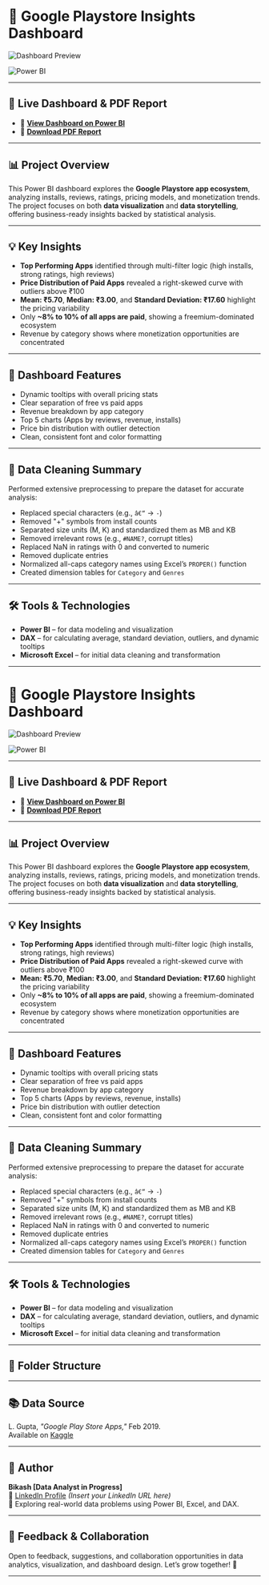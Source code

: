 # 📱 Google Playstore Insights Dashboard

![Dashboard Preview](dashboardimage.jpg)

![Power BI](https://img.shields.io/badge/Built%20With-Power%20BI-yellow?logo=Power-BI&logoColor=white)

---

## 🔗 Live Dashboard & PDF Report

- 🔗 [**View Dashboard on Power BI**](https://app.powerbi.com/view?r=eyJrIjoiYTk2OWY5MjEtZjgzOC00M2UxLTgyODUtZGVlN2YwZDc4ZDZjIiwidCI6ImM2ZTU0OWIzLTVmNDUtNDAzMi1hYWU5LWQ0MjQ0ZGM1YjJjNCJ9)
- 📄 [**Download PDF Report**](google-playstore-analysis.pdf)

---

## 📊 Project Overview

This Power BI dashboard explores the **Google Playstore app ecosystem**, analyzing installs, reviews, ratings, pricing models, and monetization trends. The project focuses on both **data visualization** and **data storytelling**, offering business-ready insights backed by statistical analysis.

---

## 💡 Key Insights

- **Top Performing Apps** identified through multi-filter logic (high installs, strong ratings, high reviews)
- **Price Distribution of Paid Apps** revealed a right-skewed curve with outliers above ₹100
- **Mean: ₹5.70**, **Median: ₹3.00**, and **Standard Deviation: ₹17.60** highlight the pricing variability
- Only **~8% to 10% of all apps are paid**, showing a freemium-dominated ecosystem
- Revenue by category shows where monetization opportunities are concentrated

---

## 📌 Dashboard Features

- Dynamic tooltips with overall pricing stats
- Clear separation of free vs paid apps
- Revenue breakdown by app category
- Top 5 charts (Apps by reviews, revenue, installs)
- Price bin distribution with outlier detection
- Clean, consistent font and color formatting

---

## 🧹 Data Cleaning Summary

Performed extensive preprocessing to prepare the dataset for accurate analysis:

- Replaced special characters (e.g., `â€“` → `-`)
- Removed "+" symbols from install counts
- Separated size units (M, K) and standardized them as MB and KB
- Removed irrelevant rows (e.g., `#NAME?`, corrupt titles)
- Replaced NaN in ratings with 0 and converted to numeric
- Removed duplicate entries
- Normalized all-caps category names using Excel’s `PROPER()` function
- Created dimension tables for `Category` and `Genres`

---

## 🛠 Tools & Technologies

- **Power BI** – for data modeling and visualization  
- **DAX** – for calculating average, standard deviation, outliers, and dynamic tooltips  
- **Microsoft Excel** – for initial data cleaning and transformation

---

# 📱 Google Playstore Insights Dashboard

![Dashboard Preview](dashboardimage.jpg)

![Power BI](https://img.shields.io/badge/Built%20With-Power%20BI-yellow?logo=Power-BI&logoColor=white)

---

## 🔗 Live Dashboard & PDF Report

- 🔗 [**View Dashboard on Power BI**](https://app.powerbi.com/view?r=eyJrIjoiYTk2OWY5MjEtZjgzOC00M2UxLTgyODUtZGVlN2YwZDc4ZDZjIiwidCI6ImM2ZTU0OWIzLTVmNDUtNDAzMi1hYWU5LWQ0MjQ0ZGM1YjJjNCJ9)
- 📄 [**Download PDF Report**](google-playstore-analysis.pdf)

---

## 📊 Project Overview

This Power BI dashboard explores the **Google Playstore app ecosystem**, analyzing installs, reviews, ratings, pricing models, and monetization trends. The project focuses on both **data visualization** and **data storytelling**, offering business-ready insights backed by statistical analysis.

---

## 💡 Key Insights

- **Top Performing Apps** identified through multi-filter logic (high installs, strong ratings, high reviews)
- **Price Distribution of Paid Apps** revealed a right-skewed curve with outliers above ₹100
- **Mean: ₹5.70**, **Median: ₹3.00**, and **Standard Deviation: ₹17.60** highlight the pricing variability
- Only **~8% to 10% of all apps are paid**, showing a freemium-dominated ecosystem
- Revenue by category shows where monetization opportunities are concentrated

---

## 📌 Dashboard Features

- Dynamic tooltips with overall pricing stats
- Clear separation of free vs paid apps
- Revenue breakdown by app category
- Top 5 charts (Apps by reviews, revenue, installs)
- Price bin distribution with outlier detection
- Clean, consistent font and color formatting

---

## 🧹 Data Cleaning Summary

Performed extensive preprocessing to prepare the dataset for accurate analysis:

- Replaced special characters (e.g., `â€“` → `-`)
- Removed "+" symbols from install counts
- Separated size units (M, K) and standardized them as MB and KB
- Removed irrelevant rows (e.g., `#NAME?`, corrupt titles)
- Replaced NaN in ratings with 0 and converted to numeric
- Removed duplicate entries
- Normalized all-caps category names using Excel’s `PROPER()` function
- Created dimension tables for `Category` and `Genres`

---

## 🛠 Tools & Technologies

- **Power BI** – for data modeling and visualization  
- **DAX** – for calculating average, standard deviation, outliers, and dynamic tooltips  
- **Microsoft Excel** – for initial data cleaning and transformation

---

## 📂 Folder Structure


---

## 📚 Data Source

L. Gupta, *"Google Play Store Apps,"* Feb 2019.  
Available on [Kaggle](https://www.kaggle.com/lava18/google-play-store-apps)

---

## 👤 Author

**Bikash [Data Analyst in Progress]**  
🔗 [LinkedIn Profile](#) *(Insert your LinkedIn URL here)*  
💼 Exploring real-world data problems using Power BI, Excel, and DAX.

---

## 📩 Feedback & Collaboration

Open to feedback, suggestions, and collaboration opportunities in data analytics, visualization, and dashboard design. Let’s grow together! 🤝

---
